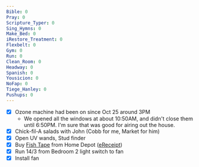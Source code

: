 ```yaml
---
Bible: 0
Pray: 0
Scripture_Typer: 0
Sing_Hymns: 0
Make_Bed: 0
iRestore_Treatment: 0
Flexbelt: 0
Gym: 0
Run: 0
Clean_Room: 0
Headway: 0
Spanish: 0
Yousicion: 0
NoFap: 0
Tiege_Hanley: 0
Pushups: 0
---
```


- [x] Ozone machine had been on since Oct 25 around 3PM
	- We opened all the windows at about 10:50AM, and didn't close them until 6:50PM. I'm sure that was good for airing out the house.
- [x] Chick-fil-A salads with John (Cobb for me, Market for him)
- [x] Open UV wands, Stud finder
- [x] Buy [Fish Tape](https://www.homedepot.com/p/Milwaukee-1-4-in-x-25-ft-Steel-Fish-Tape-with-Low-Profile-Tip-48-22-4181/308329854) from Home Depot ([eReceipt](https://www.homedepot.com/order/view/ereceipt/summary))
- [x] Run 14/3 from Bedroom 2 light switch to fan
- [x] Install fan
